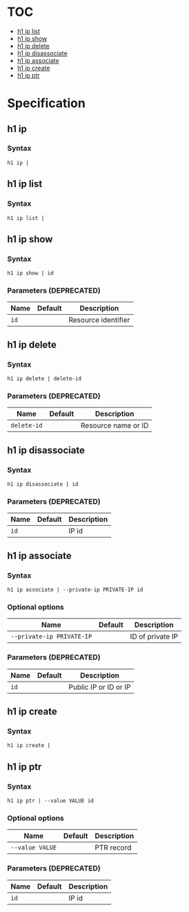 # TOC

* [h1 ip list](#h1-ip-list)
* [h1 ip show](#h1-ip-show)
* [h1 ip delete](#h1-ip-delete)
* [h1 ip disassociate](#h1-ip-disassociate)
* [h1 ip associate](#h1-ip-associate)
* [h1 ip create](#h1-ip-create)
* [h1 ip ptr](#h1-ip-ptr)


# Specification

## h1 ip

### Syntax

```h1 ip | ```

## h1 ip list

### Syntax

```h1 ip list | ```

## h1 ip show

### Syntax

```h1 ip show | id```

### Parameters (DEPRECATED)

| Name | Default | Description | 
| ---- | ------- | ----------- |
| ```id``` |  | Resource identifier |

## h1 ip delete

### Syntax

```h1 ip delete | delete-id```

### Parameters (DEPRECATED)

| Name | Default | Description | 
| ---- | ------- | ----------- |
| ```delete-id``` |  | Resource name or ID |

## h1 ip disassociate

### Syntax

```h1 ip disassociate | id```

### Parameters (DEPRECATED)

| Name | Default | Description | 
| ---- | ------- | ----------- |
| ```id``` |  | IP id |

## h1 ip associate

### Syntax

```h1 ip associate | --private-ip PRIVATE-IP id```

### Optional options

| Name | Default | Description | 
| ---- | ------- | ----------- |
| ```--private-ip PRIVATE-IP``` |  | ID of private IP |

### Parameters (DEPRECATED)

| Name | Default | Description | 
| ---- | ------- | ----------- |
| ```id``` |  | Public IP or ID or IP |

## h1 ip create

### Syntax

```h1 ip create | ```

## h1 ip ptr

### Syntax

```h1 ip ptr | --value VALUE id```

### Optional options

| Name | Default | Description | 
| ---- | ------- | ----------- |
| ```--value VALUE``` |  | PTR record |

### Parameters (DEPRECATED)

| Name | Default | Description | 
| ---- | ------- | ----------- |
| ```id``` |  | IP id |

